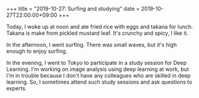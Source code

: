 +++
title =  "2019-10-27: Surfing and studying"
date = 2019-10-27T22:00:00+09:00
+++

Today, I woke up at noon and ate fried rice with eggs and takana for lunch.
Takana is make from pickled mustard leaf.
It's crunchy and spicy, I like it.

In the afternoon, I went surfing.
There was small waves, but it's high enough to enjoy surfing.

In the evening, I went to Tokyo to participate in a study session for Deep Learning.
I'm working on image analysis using deep learning at work,
but I'm in trouble because I don't have any colleagues who are skilled in deep learning.
So, I sometimes attend such study sessions and ask questions to experts.
